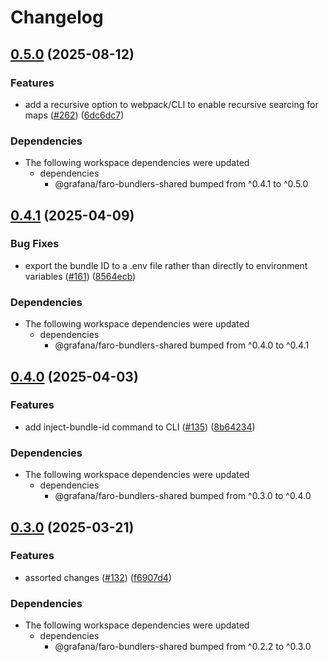 # Changelog

## [0.5.0](https://github.com/grafana/faro-javascript-bundler-plugins/compare/faro-cli-v0.4.1...faro-cli-v0.5.0) (2025-08-12)


### Features

* add a recursive option to webpack/CLI to enable recursive searcing for maps ([#262](https://github.com/grafana/faro-javascript-bundler-plugins/issues/262)) ([6dc6dc7](https://github.com/grafana/faro-javascript-bundler-plugins/commit/6dc6dc70e6fb0f08a23047b05ccbb16fb966cb08))


### Dependencies

* The following workspace dependencies were updated
  * dependencies
    * @grafana/faro-bundlers-shared bumped from ^0.4.1 to ^0.5.0

## [0.4.1](https://github.com/grafana/faro-javascript-bundler-plugins/compare/faro-cli-v0.4.0...faro-cli-v0.4.1) (2025-04-09)


### Bug Fixes

* export the bundle ID to a .env file rather than directly to environment variables ([#161](https://github.com/grafana/faro-javascript-bundler-plugins/issues/161)) ([8564ecb](https://github.com/grafana/faro-javascript-bundler-plugins/commit/8564ecbb892f8bf763da293da4869bbd27722d54))


### Dependencies

* The following workspace dependencies were updated
  * dependencies
    * @grafana/faro-bundlers-shared bumped from ^0.4.0 to ^0.4.1

## [0.4.0](https://github.com/grafana/faro-javascript-bundler-plugins/compare/faro-cli-v0.3.0...faro-cli-v0.4.0) (2025-04-03)


### Features

* add inject-bundle-id command to CLI ([#135](https://github.com/grafana/faro-javascript-bundler-plugins/issues/135)) ([8b64234](https://github.com/grafana/faro-javascript-bundler-plugins/commit/8b64234f25bea15e4b18daa7a78d24d8cac5f7d6))


### Dependencies

* The following workspace dependencies were updated
  * dependencies
    * @grafana/faro-bundlers-shared bumped from ^0.3.0 to ^0.4.0

## [0.3.0](https://github.com/grafana/faro-javascript-bundler-plugins/compare/faro-cli-v0.2.2...faro-cli-v0.3.0) (2025-03-21)


### Features

* assorted changes ([#132](https://github.com/grafana/faro-javascript-bundler-plugins/issues/132)) ([f6907d4](https://github.com/grafana/faro-javascript-bundler-plugins/commit/f6907d4b8db9146e72fe5590c7a17f4fbc873772))


### Dependencies

* The following workspace dependencies were updated
  * dependencies
    * @grafana/faro-bundlers-shared bumped from ^0.2.2 to ^0.3.0
